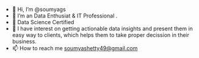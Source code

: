 - 👋 Hi, I’m @soumyags
- 👀 I’m an Data Enthusiat & IT Professional .
- 🌱 Data Science Certified
- 💞️ I have interest on getting actionable data insights and present them in easy way to clients, which helps them to take proper decission in their business. 
- 📫 How to reach me soumyashetty49@gmail.com

<!---
soumyags/soumyags is a ✨ special ✨ repository because its `README.md` (this file) appears on your GitHub profile.
You can click the Preview link to take a look at your changes.
--->
